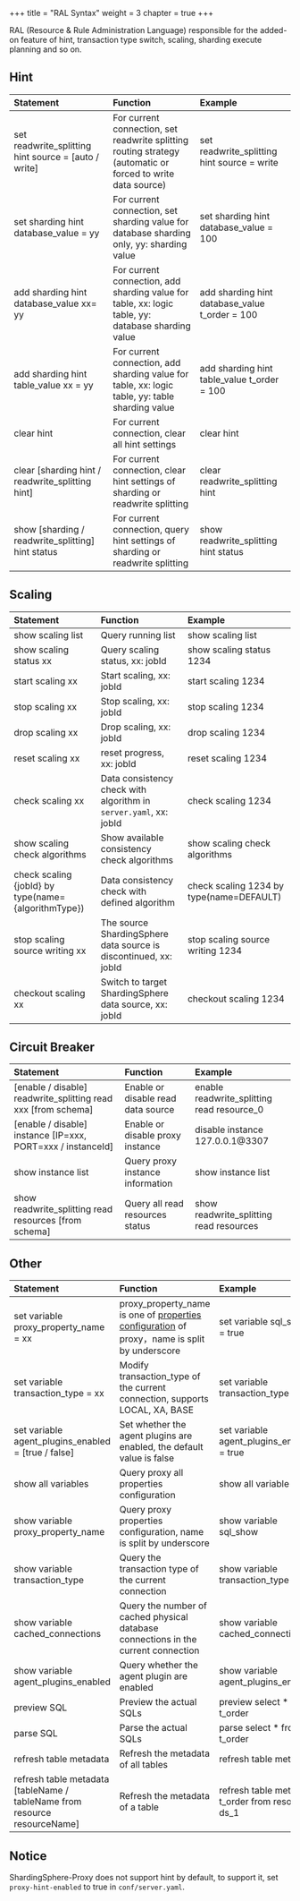 +++
title = "RAL Syntax"
weight = 3
chapter = true
+++

RAL (Resource & Rule Administration Language) responsible for the added-on feature of hint, transaction type switch, scaling, sharding execute planning and so on.

## Hint

| Statement                                | Function                                 | Example                                  |
| :--------------------------------------- | :--------------------------------------- | :--------------------------------------- |
| set readwrite_splitting hint source = [auto / write] | For current connection, set readwrite splitting routing strategy (automatic or forced to write data source) | set readwrite_splitting hint source = write |
| set sharding hint database_value = yy    | For current connection, set sharding value for database sharding only, yy: sharding value | set sharding hint database_value = 100   |
| add sharding hint database_value xx= yy  | For current connection, add sharding value for table, xx: logic table, yy: database sharding value | add sharding hint database_value t_order = 100 |
| add sharding hint table_value xx = yy    | For current connection, add sharding value for table, xx: logic table, yy: table sharding value | add sharding hint table_value t_order = 100 |
| clear hint                               | For current connection, clear all hint settings | clear hint                               |
| clear [sharding hint / readwrite_splitting hint] | For current connection, clear hint settings of sharding or readwrite splitting | clear readwrite_splitting hint           |
| show [sharding / readwrite_splitting] hint status | For current connection, query hint settings of sharding or readwrite splitting | show readwrite_splitting hint status     |

## Scaling

| Statement                                | Function                                 | Example                                  |
| :--------------------------------------- | :--------------------------------------- | :--------------------------------------- |
| show scaling list                        | Query running list                       | show scaling list                        |
| show scaling status xx                   | Query scaling status, xx: jobId          | show scaling status 1234                 |
| start scaling xx                         | Start scaling, xx: jobId                 | start scaling 1234                       |
| stop scaling xx                          | Stop scaling, xx: jobId                  | stop scaling 1234                        |
| drop scaling xx                          | Drop scaling, xx: jobId                  | drop scaling 1234                        |
| reset scaling xx                         | reset progress, xx: jobId                | reset scaling 1234                       |
| check scaling xx                         | Data consistency check with algorithm in `server.yaml`, xx: jobId | check scaling 1234                       |
| show scaling check algorithms            | Show available consistency check algorithms | show scaling check algorithms            |
| check scaling {jobId} by type(name={algorithmType}) | Data consistency check with defined algorithm | check scaling 1234 by type(name=DEFAULT) |
| stop scaling source writing xx           | The source ShardingSphere data source is discontinued, xx: jobId | stop scaling source writing 1234         |
| checkout scaling xx                      | Switch to target ShardingSphere data source, xx: jobId | checkout scaling 1234                    |

## Circuit Breaker

| Statement                                | Function                           | Example                                  |
| :--------------------------------------- | :--------------------------------- | :--------------------------------------- |
| [enable / disable] readwrite_splitting read xxx [from schema] | Enable or disable read data source | enable readwrite_splitting read resource_0 |
| [enable / disable] instance [IP=xxx, PORT=xxx / instanceId] | Enable or disable proxy instance   | disable instance 127.0.0.1@3307          |
| show instance list                       | Query proxy instance information   | show instance list                       |
| show readwrite_splitting read resources [from schema] | Query all read resources status    | show readwrite_splitting read resources  |

## Other

| Statement                                | Function                                 | Example                                  |
| :--------------------------------------- | :--------------------------------------- | :--------------------------------------- |
| set variable proxy_property_name = xx    | proxy_property_name is one of [properties configuration](/en/user-manual/shardingsphere-proxy/props/)  of proxy，name is split by underscore | set variable sql_show = true             |
| set variable transaction_type = xx       | Modify transaction_type of the current connection, supports LOCAL, XA, BASE | set variable transaction_type = XA       |
| set variable agent_plugins_enabled = [true / false] | Set whether the agent plugins are enabled, the default value is false | set variable agent_plugins_enabled = true |
| show all variables                       | Query proxy all properties configuration | show all variable                        |
| show variable proxy_property_name        | Query proxy properties configuration, name is split by underscore | show variable sql_show                   |
| show variable transaction_type           | Query the transaction type of the current connection | show variable transaction_type           |
| show variable cached_connections         | Query the number of cached physical database connections in the current connection | show variable cached_connections         |
| show variable agent_plugins_enabled      | Query whether the agent plugin are enabled | show variable agent_plugins_enabled      |
| preview SQL                              | Preview the actual SQLs                  | preview select * from t_order            |
| parse SQL                                | Parse the actual SQLs                    | parse select * from t_order              |
| refresh table metadata                   | Refresh the metadata of all tables       | refresh table metadata                   |
| refresh table metadata [tableName / tableName from resource resourceName] | Refresh the metadata of a table          | refresh table metadata t_order from resource ds_1 |

## Notice

ShardingSphere-Proxy does not support hint by default, to support it, set `proxy-hint-enabled` to true in `conf/server.yaml`.
